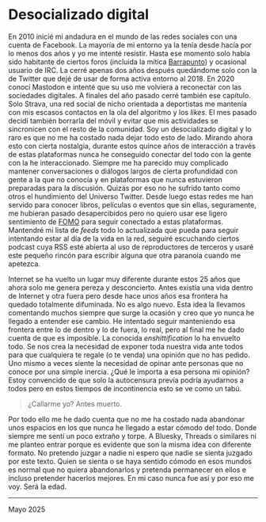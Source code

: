 # Desocializado digital

En 2010 inicié mi andadura en el mundo de las redes sociales con una cuenta de Facebook. La mayoría de mi entorno ya la tenía desde hacía por lo menos dos años y yo me intenté resistir. Hasta ese momento solo había sido habitante de ciertos foros (incluida la mítica [Barrapunto](https://es.wikipedia.org/wiki/Barrapunto)) y ocasional usuario de IRC. La cerré apenas dos años después quedándome solo con la de Twitter que dejé de usar de forma activa entorno al 2018. En 2020 conocí Mastodon e intenté que su uso me volviera a reconectar con las sociedades digitales. A finales del año pasado cerré también ese capítulo. Solo Strava, una red social de nicho orientada a deportistas me mantenía con mis escasos contactos en la ola del algoritmo y los *likes*. El mes pasado decidí también borrarla del móvil y evitar que mis actividades se sincronicen con el resto de la comunidad. Soy un desocializado digital y lo raro es que no me ha costado nada dejar todo esto de lado. Mirando ahora esto con cierta nostalgia, durante estos quince años de interacción a través de estas plataformas nunca he conseguido conectar del todo con la gente con la he interaccionado. Siempre me ha parecido muy complicado mantener conversaciones o diálogos largos de cierta profundidad con gente a la que no conocía y en plataformas que nunca estuvieron preparadas para la discusión. Quizás por eso no he sufrido tanto como otros el hundimiento del Universo Twitter. Desde luego estas redes me han servido para conocer libros, películas o eventos que sin ellas, seguramente, me hubieran pasado desapercibidos pero no quiero usar ese ligero sentimiento de [FOMO](https://es.wikipedia.org/wiki/S%C3%ADndrome_FOMO) para seguir conectado a estas plataformas. Mantendré mi lista de *feeds* todo lo actualizada que pueda para seguir intentando estar al día de la vida en la red, seguiré escuchando ciertos podcast cuya RSS esté abierta al uso de reproductores de terceros y usaré este pequeño rincón para escribir alguna que otra paranoia cuando me apetezca. 

Internet se ha vuelto un lugar muy diferente durante estos 25 años que ahora solo me genera pereza y desconcierto. Antes existía una vida dentro de Internet y otra fuera pero desde hace unos años esa frontera ha quedado totalmente difuminada. No es algo nuevo. Esta idea la llevamos comentando muchos siempre que surge la ocasión y creo que yo nunca he llegado a entender ese cambio. He intentado seguir manteniendo esa frontera entre lo de dentro y lo de fuera, lo real, pero al final me he dado cuenta de que es imposible. La conocida *enshittification* lo ha envuelto todo. Se nos crea la necesidad de exponer toda nuestra vida ante todos para que cualquiera te regale (o te venda) una opinión que no has pedido. Uno mismo a veces siente la necesidad de opinar ante personas que no conoce por una simple inercia. ¿Qué le importa a esa persona mi opinión? Estoy convencido de que solo la autocensura previa podría ayudarnos a todos pero en estos tiempos de incontinencia esto se ve como un tabú. 

>¿Callarme yo? Antes muerto.

Por todo ello me he dado cuenta que no me ha costado nada abandonar unos espacios en los que nunca he llegado a estar cómodo del todo. Donde siempre me sentí un poco extraño y torpe. A Bluesky, Threads o similares ni me planteo entrar porque es evidente que son la misma idea con diferente formato. No pretendo juzgar a nadie ni espero que nadie se sienta juzgado por este texto. Quien se sienta o se haya sentido cómodo en esos mundos es normal que no quiera abandonarlos y pretenda permanecer en ellos e incluso pretender hacerlos mejores. En mi caso nunca fue así y por eso me voy. Será la edad.

---

Mayo 2025

